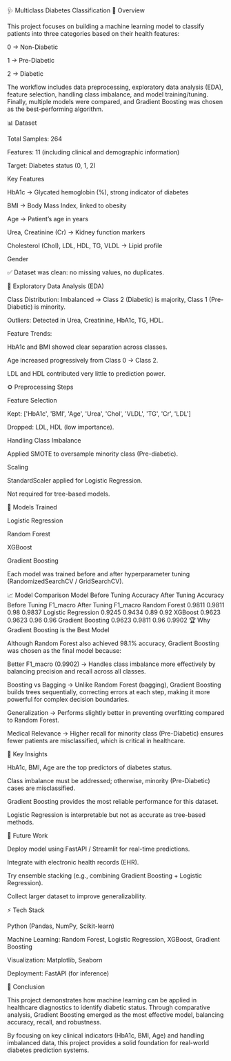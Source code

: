 🩺 Multiclass Diabetes Classification
📌 Overview

This project focuses on building a machine learning model to classify patients into three categories based on their health features:

0 → Non-Diabetic

1 → Pre-Diabetic

2 → Diabetic

The workflow includes data preprocessing, exploratory data analysis (EDA), feature selection, handling class imbalance, and model training/tuning.
Finally, multiple models were compared, and Gradient Boosting was chosen as the best-performing algorithm.

📊 Dataset

Total Samples: 264

Features: 11 (including clinical and demographic information)

Target: Diabetes status (0, 1, 2)

Key Features

HbA1c → Glycated hemoglobin (%), strong indicator of diabetes

BMI → Body Mass Index, linked to obesity

Age → Patient’s age in years

Urea, Creatinine (Cr) → Kidney function markers

Cholesterol (Chol), LDL, HDL, TG, VLDL → Lipid profile

Gender

✅ Dataset was clean: no missing values, no duplicates.

🔎 Exploratory Data Analysis (EDA)

Class Distribution: Imbalanced → Class 2 (Diabetic) is majority, Class 1 (Pre-Diabetic) is minority.

Outliers: Detected in Urea, Creatinine, HbA1c, TG, HDL.

Feature Trends:

HbA1c and BMI showed clear separation across classes.

Age increased progressively from Class 0 → Class 2.

LDL and HDL contributed very little to prediction power.

⚙️ Preprocessing Steps

Feature Selection

Kept: ['HbA1c', 'BMI', 'Age', 'Urea', 'Chol', 'VLDL', 'TG', 'Cr', 'LDL']

Dropped: LDL, HDL (low importance).

Handling Class Imbalance

Applied SMOTE to oversample minority class (Pre-diabetic).

Scaling

StandardScaler applied for Logistic Regression.

Not required for tree-based models.

🤖 Models Trained

Logistic Regression

Random Forest

XGBoost

Gradient Boosting

Each model was trained before and after hyperparameter tuning (RandomizedSearchCV / GridSearchCV).

📈 Model Comparison
Model	Before Tuning Accuracy	After Tuning Accuracy	Before Tuning F1_macro	After Tuning F1_macro
Random Forest	0.9811	0.9811	0.98	0.9837
Logistic Regression	0.9245	0.9434	0.89	0.92
XGBoost	0.9623	0.9623	0.96	0.96
Gradient Boosting	0.9623	0.9811	0.96	0.9902
🏆 Why Gradient Boosting is the Best Model

Although Random Forest also achieved 98.1% accuracy, Gradient Boosting was chosen as the final model because:

Better F1_macro (0.9902) → Handles class imbalance more effectively by balancing precision and recall across all classes.

Boosting vs Bagging → Unlike Random Forest (bagging), Gradient Boosting builds trees sequentially, correcting errors at each step, making it more powerful for complex decision boundaries.

Generalization → Performs slightly better in preventing overfitting compared to Random Forest.

Medical Relevance → Higher recall for minority class (Pre-Diabetic) ensures fewer patients are misclassified, which is critical in healthcare.

📌 Key Insights

HbA1c, BMI, Age are the top predictors of diabetes status.

Class imbalance must be addressed; otherwise, minority (Pre-Diabetic) cases are misclassified.

Gradient Boosting provides the most reliable performance for this dataset.

Logistic Regression is interpretable but not as accurate as tree-based methods.

🚀 Future Work

Deploy model using FastAPI / Streamlit for real-time predictions.

Integrate with electronic health records (EHR).

Try ensemble stacking (e.g., combining Gradient Boosting + Logistic Regression).

Collect larger dataset to improve generalizability.

⚡ Tech Stack

Python (Pandas, NumPy, Scikit-learn)

Machine Learning: Random Forest, Logistic Regression, XGBoost, Gradient Boosting

Visualization: Matplotlib, Seaborn

Deployment: FastAPI (for inference)

📢 Conclusion

This project demonstrates how machine learning can be applied in healthcare diagnostics to identify diabetic status.
Through comparative analysis, Gradient Boosting emerged as the most effective model, balancing accuracy, recall, and robustness.

By focusing on key clinical indicators (HbA1c, BMI, Age) and handling imbalanced data, this project provides a solid foundation for real-world diabetes prediction systems.
